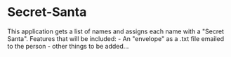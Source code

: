 # Secret-Santa
This application gets a list of names and assigns each name with a "Secret Santa".
Features that will be included:
      - An "envelope" as a .txt file emailed to the person
      - other things to be added...
